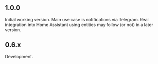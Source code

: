<!-- https://developers.home-assistant.io/docs/add-ons/presentation#keeping-a-changelog -->

## 1.0.0
Initial working version. Main use case is notifications via Telegram.
Real integration into Home Assistant using entities may follow (or not) in a later version. 

## 0.6.x
Development.